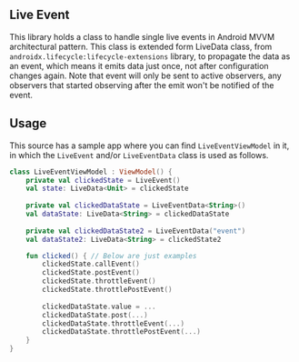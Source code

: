 Live Event
---
This library holds a class to handle single live events in Android MVVM architectural pattern. This class is extended
form LiveData class, from `androidx.lifecycle:lifecycle-extensions` library, to propagate the data as an event,
which means it emits data just once, not after configuration changes again. Note that event will only be sent 
to active observers, any observers that started observing after the emit won't be notified of the event. 

Usage
---
This source has a sample app where you can find `LiveEventViewModel` in it, in which the `LiveEvent` and/or `LiveEventData` class is used as
follows.
```kotlin
class LiveEventViewModel : ViewModel() {
    private val clickedState = LiveEvent()
    val state: LiveData<Unit> = clickedState
    
    private val clickedDataState = LiveEventData<String>()
    val dataState: LiveData<String> = clickedDataState
    
    private val clickedDataState2 = LiveEventData("event")
    val dataState2: LiveData<String> = clickedState2

    fun clicked() { // Below are just examples
        clickedState.callEvent()
        clickedState.postEvent()
        clickedState.throttleEvent()
        clickedState.throttlePostEvent()
        
        clickedDataState.value = ...
        clickedDataState.post(...)
        clickedDataState.throttleEvent(...)
        clickedDataState.throttlePostEvent(...)
    }
}
```
